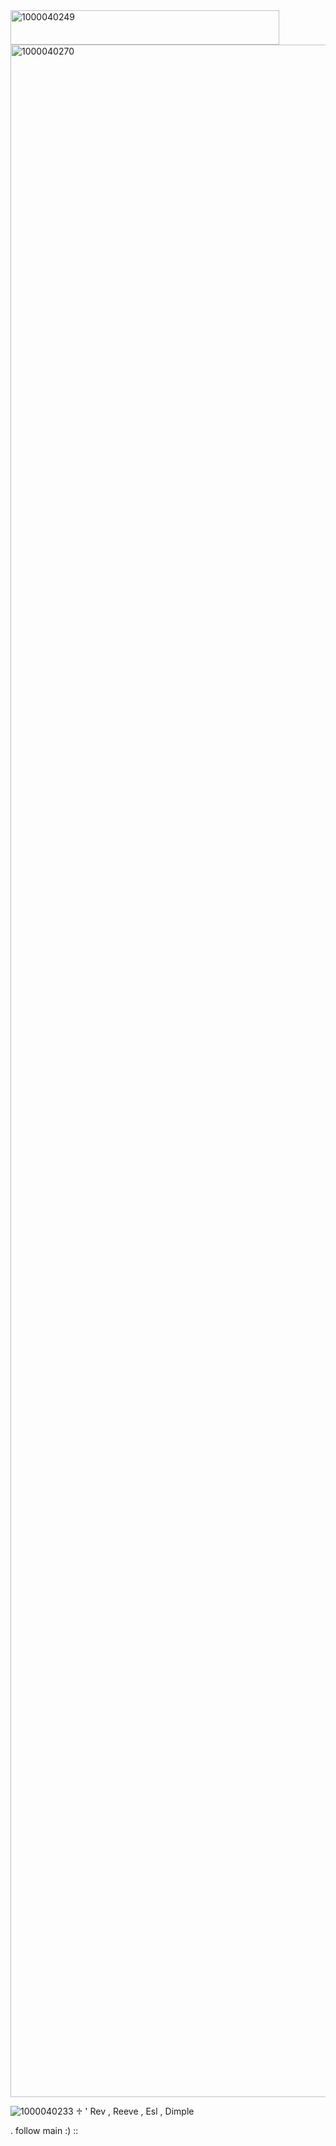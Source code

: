 <img width="430" height="55" alt="1000040249" src="https://github.com/user-attachments/assets/6c4c784a-6520-4087-a393-7a465945de19" />

<img width="3845" height="3284" alt="1000040270" src="https://github.com/user-attachments/assets/767f7a8c-830b-4e9f-8b72-2df53bcc5c1d" />



![1000040233](https://github.com/user-attachments/assets/fde59cb2-95a7-4138-83db-a1009eb26329)
♱ ' Rev , Reeve , Esl , Dimple 

. follow main :) ::
